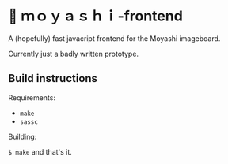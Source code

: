 # 🌱 ｍｏｙａｓｈｉ-frontend

A (hopefully) fast javacript frontend for the Moyashi imageboard.

Currently just a badly written prototype.

## Build instructions

Requirements:
- ```make```
- ```sassc```

Building:

```$ make``` and that's it.
